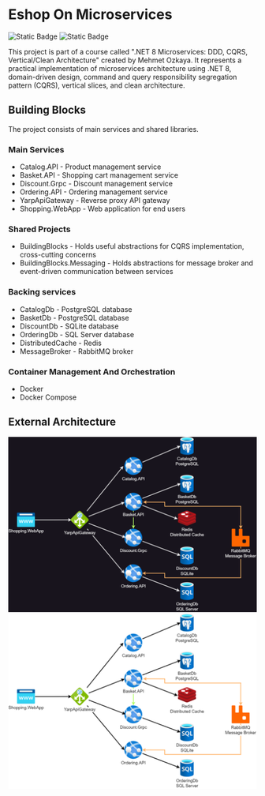 # Eshop On Microservices 
![Static Badge](https://img.shields.io/badge/Learning_Project-21a600)
![Static Badge](https://img.shields.io/badge/Udemy-A435F0?style=flat&logo=udemy&logoColor=white)

This project is part of a course called ".NET 8 Microservices: DDD, CQRS, Vertical/Clean Architecture" created by Mehmet Ozkaya. It represents a practical implementation of microservices architecture using .NET 8, domain-driven design, command and query responsibility segregation pattern (CQRS), vertical slices, and clean architecture.

## Building Blocks
The project consists of main services and shared libraries.

### Main Services
- Catalog.API - Product management service
- Basket.API - Shopping cart management service
- Discount.Grpc - Discount management service
- Ordering.API - Ordering management service
- YarpApiGateway - Reverse proxy API gateway
- Shopping.WebApp - Web application for end users

### Shared Projects
- BuildingBlocks - Holds useful abstractions for CQRS implementation, cross-cutting concerns
- BuildingBlocks.Messaging - Holds abstractions for message broker and event-driven communication between services

### Backing services
- CatalogDb - PostgreSQL database
- BasketDb - PostgreSQL database
- DiscountDb - SQLite database
- OrderingDb - SQL Server database
- DistributedCache - Redis
- MessageBroker - RabbitMQ broker

### Container Management And Orchestration
- Docker
- Docker Compose

## External Architecture
![External Architecture](/EShop/docs/images/external-architecture-diagram-dark.png#gh-dark-mode-only)
![External Architecture](/EShop/docs/images/external-architecture-diagram-light.png#gh-light-mode-only)
